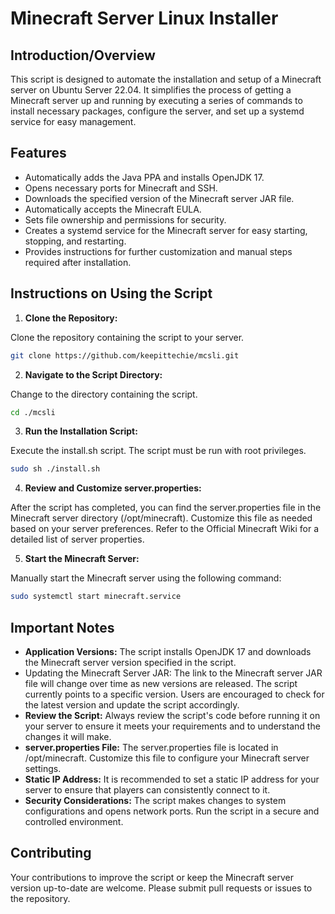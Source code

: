 # Minecraft Server Linux Installer

## Introduction/Overview
This script is designed to automate the installation and setup of a Minecraft server on Ubuntu Server 22.04. It simplifies the process of getting a Minecraft server up and running by executing a series of commands to install necessary packages, configure the server, and set up a systemd service for easy management.

## Features
- Automatically adds the Java PPA and installs OpenJDK 17.
- Opens necessary ports for Minecraft and SSH.
- Downloads the specified version of the Minecraft server JAR file.
- Automatically accepts the Minecraft EULA.
- Sets file ownership and permissions for security.
- Creates a systemd service for the Minecraft server for easy starting, stopping, and restarting.
- Provides instructions for further customization and manual steps required after installation.

## Instructions on Using the Script
1. **Clone the Repository:**

Clone the repository containing the script to your server.

```bash
git clone https://github.com/keepittechie/mcsli.git
```
2. **Navigate to the Script Directory:**

Change to the directory containing the script.

```bash
cd ./mcsli
```
3. **Run the Installation Script:**

Execute the install.sh script. The script must be run with root privileges.

```bash
sudo sh ./install.sh
```
4. **Review and Customize server.properties:**

After the script has completed, you can find the server.properties file in the Minecraft server directory (/opt/minecraft). Customize this file as needed based on your server preferences. Refer to the Official Minecraft Wiki for a detailed list of server properties.

5. **Start the Minecraft Server:**

Manually start the Minecraft server using the following command:

```bash
sudo systemctl start minecraft.service
```

## Important Notes

- **Application Versions:** The script installs OpenJDK 17 and downloads the Minecraft server version specified in the script.
- Updating the Minecraft Server JAR: The link to the Minecraft server JAR file will change over time as new versions are released. The script currently points to a specific version. Users are encouraged to check for the latest version and update the script accordingly.
- **Review the Script:** Always review the script's code before running it on your server to ensure it meets your requirements and to understand the changes it will make.
- **server.properties File:** The server.properties file is located in /opt/minecraft. Customize this file to configure your Minecraft server settings.
- **Static IP Address:** It is recommended to set a static IP address for your server to ensure that players can consistently connect to it.
- **Security Considerations:** The script makes changes to system configurations and opens network ports. Run the script in a secure and controlled environment.

## Contributing

Your contributions to improve the script or keep the Minecraft server version up-to-date are welcome. Please submit pull requests or issues to the repository.
